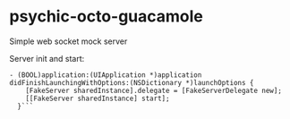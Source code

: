 # psychic-octo-guacamole
Simple web socket mock server

Server init and start:

```objc
- (BOOL)application:(UIApplication *)application didFinishLaunchingWithOptions:(NSDictionary *)launchOptions {
    [FakeServer sharedInstance].delegate = [FakeServerDelegate new];
    [[FakeServer sharedInstance] start];
  }```
